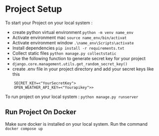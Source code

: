 # Project Setup

To start your Project on your local system :

  * create python virtual environment `python -m venv name_env`
  * Activate environment mac `source name_env/bin/activat`
  * Activate environment window `.\name_env\Scripts\activate`
  * Install dependencies `pip install -r requirements.txt`
  * Collect static files `python manage.py collectstatic`
  * Use the following function to generate secret key for your project
  * `django.core.management.utils.get_random_secret_key()`
  * create .env file in your project directory and add your secret keys like this
```
    SECRET_KEY=<"YourSecretKey">
    OPEN_WEATHER_API_KEY=<"Yourapikey">>
```



To run project on your local system : `python manage.py runserver`

## Run Project On Docker
Make sure docker is installed on your local system. Run the command
`docker compose up`